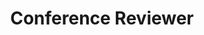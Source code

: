 ---
title: Conference Reviewer
names:
  - International Conference on Machine Learning in Medical Imaging (MLMI, MICCAI workshop) 2025.
  - International Conference on Machine Learning in Medical Imaging (MLMI, MICCAI workshop) 2024.
  - International Conference on Machine Learning in Medical Imaging (MLMI, MICCAI workshop) 2023.
---
